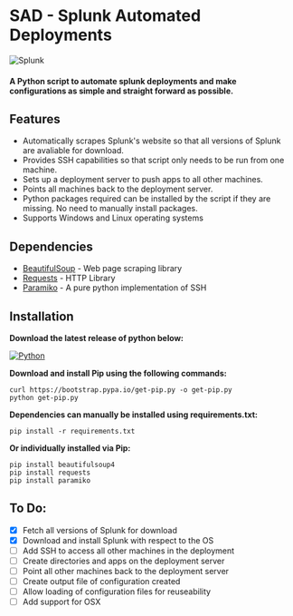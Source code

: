 # SAD - Splunk Automated Deployments

![Splunk](https://1.bp.blogspot.com/-wVC3ywgx27Q/X-3fGV_5vQI/AAAAAAAACNs/XrYlHc14D90YunEt6BPzn-prPuPcPxxtwCLcBGAsYHQ/s16000/Splunk_Enterprise_Security_Integration_Hero_Image.png)

#### A Python script to automate splunk deployments and make configurations as simple and straight forward as possible.

## Features
- Automatically scrapes Splunk's website so that all versions of Splunk are 
	avaliable for download.
- Provides SSH capabilities so that script only needs to be run from
	one machine.
- Sets up a deployment server to push apps to all other machines.
- Points all machines back to the deployment server.
- Python packages required can be installed by the script 
	if they are missing. No need to manually install packages.
- Supports Windows and Linux operating systems
	
 
## Dependencies
- [BeautifulSoup](https://pypi.org/project/beautifulsoup4/) - Web page scraping library
- [Requests](https://pypi.org/project/requests/) - HTTP Library
- [Paramiko](https://www.paramiko.org/) - A pure python implementation of SSH

	
## Installation
**Download the latest release of python below:**

[![Python](https://www.python.org/static/community_logos/python-powered-w-100x40.png)](https://www.python.org/downloads/)

**Download and install Pip using the following commands:**
```
curl https://bootstrap.pypa.io/get-pip.py -o get-pip.py
python get-pip.py
```
**Dependencies can manually be installed using requirements.txt:**
```
pip install -r requirements.txt
```
**Or individually installed via Pip:**
```
pip install beautifulsoup4
pip install requests
pip install paramiko
```

## To Do:

- [x] Fetch all versions of Splunk for download
- [x] Download and install Splunk with respect to the OS
- [ ] Add SSH to access all other machines in the deployment
- [ ] Create directories and apps on the deployment server
- [ ] Point all other machines back to the deployment server
- [ ] Create output file of configuration created
- [ ] Allow loading of configuration files for reuseability
- [ ] Add support for OSX
